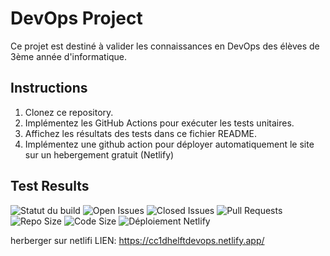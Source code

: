 # DevOps Project

Ce projet est destiné à valider les connaissances en DevOps des élèves de 3ème année d'informatique.

## Instructions

1. Clonez ce repository.
2. Implémentez les GitHub Actions pour exécuter les tests unitaires.
3. Affichez les résultats des tests dans ce fichier README.
4. Implémentez une github action pour déployer automatiquement le site sur un hebergement gratuit (Netlify)

## Test Results
![Statut du build](https://github.com/arthurDh59/CC1DHELFT/actions/workflows/main.yml/badge.svg)
![Open Issues](https://img.shields.io/github/issues/arthurDh59/CC1DHELFT)
![Closed Issues](https://img.shields.io/github/issues-closed/arthurDh59/CC1DHELFT)
![Pull Requests](https://img.shields.io/github/issues-pr/arthurDh59/CC1DHELFT)
![Repo Size](https://img.shields.io/github/repo-size/arthurDh59/CC1DHELFT)
![Code Size](https://img.shields.io/github/languages/code-size/arthurDh59/CC1DHELFT)
![Déploiement Netlify](https://github.com/arthurDh59/CC1DHELFT/actions/workflows/deploiements.yml/badge.svg)


herberger sur netlifi LIEN: https://cc1dhelftdevops.netlify.app/
